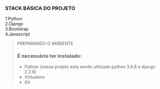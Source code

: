 ### STACK BÁSICA DO PROJETO

1.Python</br>
2.Django</br>
3.Bootstrap</br>
4.Javascript</br>

<blockquote> PREPARANDO O AMBIENTE</br>

### É necessário ter instalado:

- Python (nesse projeto está sendo utilizado python 3.6.8 e django 2.2.6)</br>
- Virtualenv</br>
- Git</br>
